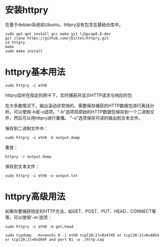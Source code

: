 # 安装httpry

在基于debian系统如Ubuntu，httpry没有包含在基础仓库中。

```shell
sudo apt-get install gcc make git libpcap0.8-dev
git clone https://github.com/jbittel/httpry.git
cd httpry
make
sudo make install
```

# httpry基本用法

```shell
sudo httpry -i eth0
```
httpry监听在指定的网卡下，实时捕获并显示HTTP请求与响应的包

在大多数情况下，输出滚动非常快的，需要保存捕获的HTTP数据包进行离线分析。可以使用-b或-o选项。“-b”选项将原始的HTTP数据包保存到一个二进制文件，然后可以用httpry进行重播。 “-o”选项保存可读的输出到文本文件。

保存到二进制文件中：

```shell
sudo httpry -i eth0 -b output.dump
```

重放：
```shell
httpry -r output.dump
```

保存到文本文件：
```shell
sudo httpry -i eth0 -o output.txt
```

# httpry高级用法

如果你要捕获特定的HTTP方法，如GET、POST、PUT、HEAD、CONNECT等等，可以使用‘-m'选项：
```shell
sudo httpry -i eth0 -m get,head
```

```shel;
sudo tcpdump  -XvvennSs 0 -i eth0 tcp[20:2]=0x4745 or tcp[20:2]=0x4854  or tcp[20:2]=0x504F and port 81 -w ./http.cap
```
